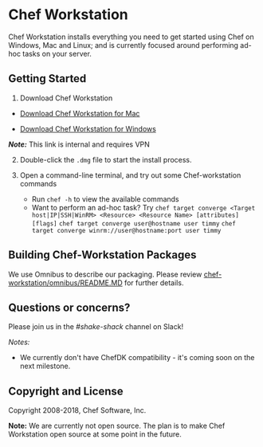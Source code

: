 Chef Workstation
==================================

Chef Workstation installs everything you need to get started using Chef on Windows, Mac and Linux; and is currently focused around performing ad-hoc tasks on your server.  

## Getting Started

1. Download Chef Workstation
  * [Download Chef Workstation for Mac](http://artifactory.chef.co/omnibus-unstable-local/com/getchef/chef-workstation/0.1.33/mac_os_x/10.13/chef-workstation-0.1.33-1.dmg)

  * [Download Chef Workstation for Windows](http://artifactory.chef.co/omnibus-unstable-local/com/getchef/chef-workstation/0.1.33/windows/2016/chef-workstation-0.1.33-1-x64.msi)

  ***Note:*** This link is internal and requires VPN

2. Double-click the `.dmg` file to start the install process.

3. Open a command-line terminal, and try out some Chef-workstation commands

    * Run `chef -h` to view the available commands
    * Want to perform an ad-hoc task? Try
    `chef target converge <Target host|IP|SSH|WinRM> <Resource> <Resource Name> [attributes] [flags]`
    `chef target converge user@hostname user timmy`
    `chef target converge winrm://user@hostname:port user timmy`


## Building Chef-Workstation Packages
We use Omnibus to describe our packaging. Please review [chef-workstation/omnibus/README.MD](https://github.com/chef/chef-workstation/tree/master/omnibus) for further details.

## Questions or concerns?
Please join us in the *#shake-shack* channel on Slack!

*Notes:*
- We currently don't have ChefDK compatibility - it's coming soon on the next milestone.

## Copyright and License
Copyright 2008-2018, Chef Software, Inc.

**Note:** We are currently not open source. The plan is to make Chef Workstation open source at some point in the future.
